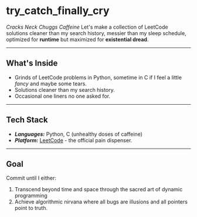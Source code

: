 # try_catch_finally_cry
*Cracks Neck* *Chuggs Caffeine* Let's make a collection of LeetCode solutions cleaner than my search history, messier than my sleep schedule, optimized for **runtime** but maximized for **existential dread**.

---

## What's Inside
- Grinds of LeetCode problems in Python, sometime in C if I feel a little *fancy* and maybe some tears.
- Solutions cleaner than my search history.
- Occasional one liners no one asked for.

---

## Tech Stack
- ***Languages:*** Python, C (unhealthy doses of caffeine)
- ***Platform:*** [LeetCode](https://leetcode.com/) - the official pain dispenser.

---

## Goal
Commit until I either:
1. Transcend beyond time and space through the sacred art of dynamic programming
2. Achieve algorithmic nirvana where all bugs are illusions and all pointers point to truth.
